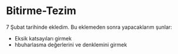 # Bitirme-Tezim
7 Şubat tarihinde ekledim. Bu eklemeden sonra yapacaklarım şunlar:
- Eksik katsayıları girmek
- hbuharlasma değerlerini ve denklemini girmek
